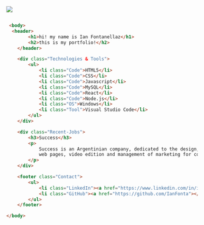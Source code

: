 <img src="https://media.licdn.com/dms/image/D4D16AQGo_tBoOKxxjw/profile-displaybackgroundimage-shrink_350_1400/0/1670071507244?e=1677715200&v=beta&t=04JAnrfvnjbJzXdPF6R7xCD0Bz8tTYl3mQMzXeuMATw">

```html

 <body>
  <header>
        <h1>hi! my name is Ian Fontanellaz</h1>
        <h2>this is my portfolio!</h2>
    </header>

    <div class="Technologies & Tools">
        <ul>
            <li class="Code">HTML5</li>
            <li class="Code">CSS</li>
            <li class="Code">Javascript</li>
            <li class="Code">MySQL</li>
            <li class="Code">React</li>
            <li class="Code">Node.js</li>
            <li class="OS">Windows</li>
            <li class="Tool">Visual Studio Code</li>
        </ul>
    </div>

    <div class="Recent-Jobs">
        <h3>Success</h3>
        <p>
            Success is an Argentinian company, dedicated to the design, creation and implementation of
            web pages, video edition and management of marketing for companies & graphic design.
        </p>
    </div>

    <footer class="Contact">
        <ul>
            <li class="LinkedIn"><a href="https://www.linkedin.com/in/ian-fontanellaz/"></a></li>
            <li class="GitHub"><a href="https://github.com/IanFonta"></a></li>
        </ul>
    </footer>    

</body>
```
